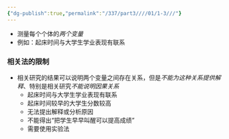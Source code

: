 ```yaml
---
{"dg-publish":true,"permalink":"/337/part3////01/1-3///"}
---
```


- 测量每个个体的*两个变量*
- 例如：起床时间与大学生学业表现有联系
### 相关法的限制
- 相关研究的结果可以说明两个变量之间存在关系，但是*不能为这种关系提供解释*、特别是相关研究*不能说明因果关系*
	- 起床时间与大学生学业表现有联系
	- 起床时间较早的大学生分数较高
	- 无法提出解释或分析原因
	- 不能得出“把学生早早叫醒可以提高成绩”
	- 需要使用实验法
